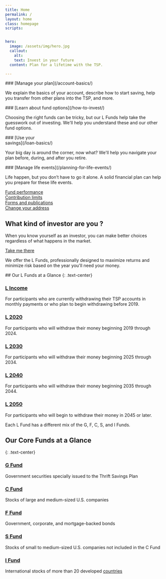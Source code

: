 ```yaml
---
title: Home
permalink: /
layout: home
class: homepage
scripts:


hero:
  image: /assets/img/hero.jpg
  callout:
    alt:
    text: Invest in your future
  content: Plan for a lifetime with the TSP.

---
```


<section class="home-getting-started usa-section-dark">
<div class="usa-grid">
<!-- MANAGE YOUR PLAN -->
<div class="usa-width-one-fourth" markdown="1">
### <img src="{{ site.baseurl }}/assets/img/icons/settings.svg" alt="" class="left mr1">[Manage your plan](/account-basics/)

We explain the basics of your account, describe how to start saving, help you transfer from other plans into the TSP, and more.
</div>

<!-- LEARN ABOUT FUND OPTIONS -->
<div class="usa-width-one-fourth" markdown="1">
### <img src="{{ site.baseurl }}/assets/img/icons/compass.svg" alt="" class="left mr1">[Learn about fund options](/how-to-invest/)

Choosing the right funds can be tricky, but our L Funds help take the guesswork out of investing. We'll help you understand these and our other fund options.

</div>
<!-- USE YOUR SAVINGS -->
<div class="usa-width-one-fourth" markdown="1">
### <img src="{{ site.baseurl }}/assets/img/icons/sun.svg" alt="" class="left mr1">[Use your<br /> savings](/loan-basics/)

Your big day is around the corner, now what? We'll help you navigate your plan before, during, and after you retire.

</div>

<!-- MANAGE LIFE EVENTS -->
<div class="usa-width-one-fourth" markdown="1">
### <img src="{{ site.baseurl }}/assets/img/icons/sun.svg" alt="" class="left mr1">[Manage life events](/planning-for-life-events/)

Life happen, but you don’t have to go it alone. A solid financial plan can help you prepare for these life events.

</div>
</div>
</section>
<section class="quick-links">
<div class="usa-grid">
<div class="usa-width-one-fourth">
  <a href="/fund-performance/">Fund performance</a>
</div>
<div class="usa-width-one-fourth">
  <a href="/making-contributions/contribution-limits/">Contribution limits</a>
</div>
<div class="usa-width-one-fourth">
  <a href="/forms/">Forms and publications</a>
</div>
<div class="usa-width-one-fourth">
  <a href="/account-basics/update-personal-information/">Change your address</a>
</div>
</div>
</section>
<section class="section-investor">
  <div class="usa-grid">
    <div class="usa-width-one-half">
      <h1>What kind of investor are you ?</h1>
      <p>When you know yourself as an investor, you can make better choices regardless of what happens in the market.</p>
      <a href="/how-to-invest/before-you-invest/">Take me there</a>
    </div>
  </div>
</section>
<!-- L FUNDS CALLOUT-->
<section class="our-funds">
<div class="callout arrow-bottom-section arrow-bottom arrow-bottom-blue">
<div class="usa-grid usa-content" markdown="1">

We offer the L Funds, professionally designed to maximize returns and minimize risk based on the year you'll need your money.

</div>
</div>
</section>
<!-- L FUNDS GRID -->
<section>
<div class="usa-grid usa-section" markdown="1">
## Our L Funds at a Glance
{: .text-center}
</div>

<!-- ROW 1 -->
<div class="usa-grid fund-grid">
<div class="usa-width-one-third" markdown="1">
<h3><a href="/funds-lifecycle/l-income/">L Income</a></h3>

For participants who are currently withdrawing their TSP accounts in monthly payments or who plan to begin withdrawing before 2019.
</div>

<div class="usa-width-one-third" markdown="1">
<h3><a href="/funds-lifecycle/l-2020/">L 2020</a></h3>

For participants who will withdraw their money beginning 2019 through 2024.
</div>

<div class="usa-width-one-third" markdown="1">
<h3><a href="/funds-lifecycle/l-2030/">L 2030</a></h3>


For participants who will withdraw their money beginning 2025 through 2034.
</div>
</div>
<!-- ROW 2 -->
<div class="usa-grid fund-grid">

<div class="usa-width-one-third" markdown="1">
<h3><a href="/funds-lifecycle/l-2040/">L 2040</a></h3>

For participants who will withdraw their money beginning 2035 through 2044.
</div>

<div class="usa-width-one-third" markdown="1">
<h3><a href="/funds-lifecycle/l-2050/">L 2050</a></h3>

For participants who will begin to withdraw their money in 2045 or later.
</div>

<div class="usa-width-one-third" markdown="1"></div>
</div>
</section>
<!-- CORE FUNDS CALLOUT-->
<section class="our-core-funds">
<div class="callout arrow-bottom-section arrow-bottom arrow-bottom-gray">
<div class="usa-grid usa-content" markdown="1">

Each L Fund has a different mix of the G, F, C, S, and I Funds.

</div>
</div>
</section>
<!-- CORE FUNDS GRID -->
<section>
<div class="usa-grid usa-section" markdown="1">

## Our Core Funds at a Glance
{: .text-center}
  </div>

<div class="usa-grid fund-grid">
<div class="usa-width-one-third" markdown="1">

<h3><a href="/funds-core/g-fund/">G Fund</a></h3>

Government securities specially issued to the Thrift Savings Plan

</div>

<div class="usa-width-one-third" markdown="1">

<h3><a href="/funds-core/c-fund/">C Fund</a></h3>

Stocks of large and medium-sized U.S. companies

</div>

<div class="usa-width-one-third" markdown="1">
<h3><a href="/funds-core/f-fund/">F Fund</a></h3>

Government, corporate, and mortgage-backed bonds

</div>
</div>

<div class="usa-grid fund-grid">
<div class="usa-width-one-third" markdown="1">

<h3><a href="/funds-core/s-fund/">S Fund</a></h3>

Stocks of small to medium-sized U.S. companies not included in the C Fund

</div>

<div class="usa-width-one-third" markdown="1">

<h3><a href="/funds-core/i-fund/">I Fund</a></h3>

International stocks of more than 20 developed [countries](#)

</div>


</div>
</section>


<!-- <section class="who-we-are">
  <div class="usa-section home-about bg-gray-light">
    <div class="usa-grid">
      <div class="usa-width-one-whole">
        <h2>Who we are</h2>
        <p>We’re the retirement savings and investment plan for federal workers, including uniformed services members. We’re unlike any other retirement plan in the world! Our commitment to serving you and helping you make smart choices for a confident life in retirement is not only business, it’s personal.</p>
        <p>After all, we’re participants too.</p>
      </div>
      <div class="usa-width-one-third">
        <h2><img src="{{ site.baseurl }}/assets/img/icons/alarm-bell.svg" width="24" alt="" class="mr1"><br />
        Stay informed</h2>
        <p>Sign up to receive updates, announcements, and the <a href="#">latest news</a> from us.</p>
        <form>
          <label for="input-type-text">Your email address</label>
          <input id="input-type-text" name="input-type-text" type="text">
        </form>
        <a href="#" class="usa-button">Sign up</a>
      </div>
    </div>
  </div>
</section> -->

<!-- <section class="change-contributions">
  <div class="py4">
    <div class="usa-grid">
      <h2 class="center"><img src="{{ site.baseurl }}/assets/img/icons/cog.svg" width="60px" style="padding-bottom: .75em;" alt="" class=""><br />Want to change your TSP contribution amount?</h2>
      <p class="center" style="font-weight: 400; line-height: 1.75em">You must use your electronic payroll system (e.g. <a href="https://mypay.dfas.mil/mypay.aspx" target="\_blank">myPay</a>, EBIS, <a href="https://www.nfc.usda.gov/EPPS/eplogin.aspx" target="\_blank">NFC EPP</a>, <a href="https://liteblue.usps.gov/wps/portal/!ut/p/z1/jY9NC4JAEIZ_SweP60zaF92kQxF9EGLaXEJhWxfWXdHV6N8ndSiir7m9M8888AJBAqTTVorUSqNT1eUDjY6zebAYjFeIW2-P6G2G4Q6j0Md1H-IbgB8mQKB__r8A9F0fA_1ClkBCmezeJtCZPxFAFT_xilduU3Xr3NqynjrooJKWZ6rhbsEfgSkjpGZGK6k5a-qyZi8nYVoH3-lzU1tInqxQFlGCjLLLOehdAUrfAgc!/dz/d5/L2dBISEvZ0FBIS9nQSEh/" target="\_blank">LiteBlue</a> and <a href="https://www.employeeexpress.gov/Default.aspx" target="\_blank">Employee Express</a>) or complete <a href="#">Form TSP-1</a> or <a href="#">Form TSP-U-1</a>.</p></div>
  </div>
</section> -->
